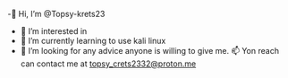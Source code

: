 -👋 Hi, I’m @Topsy-krets23
- 👀 I’m interested in 
- 🌱 I’m currently learning to use kali linux 
- 💞️ I’m looking for any advice anyone is willing to give me.
 📫 Yon reach can contact me at topsy_crets2332@proton.me
  

<!---
Topsy-krets23/Topsy-krets23 is a ✨ special ✨ repository because its `README.md` (this file) appears on your GitHub profile.
You can click the Preview link to take a look at your changes.
--->
